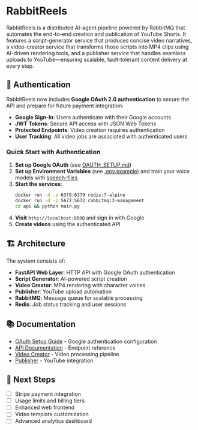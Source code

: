 # RabbitReels

RabbitReels is a distributed AI-agent pipeline powered by RabbitMQ that automates the end-to-end creation and publication of YouTube Shorts. It features a script-generator service that produces concise video narratives, a video-creator service that transforms those scripts into MP4 clips using AI-driven rendering tools, and a publisher service that handles seamless uploads to YouTube—ensuring scalable, fault-tolerant content delivery at every step.

## 🔐 Authentication

RabbitReels now includes **Google OAuth 2.0 authentication** to secure the API and prepare for future payment integration:

- **Google Sign-In**: Users authenticate with their Google accounts
- **JWT Tokens**: Secure API access with JSON Web Tokens
- **Protected Endpoints**: Video creation requires authentication
- **User Tracking**: All video jobs are associated with authenticated users

### Quick Start with Authentication

1. **Set up Google OAuth** (see [OAUTH_SETUP.md](./OAUTH_SETUP.md))
2. **Set up Environment Variables** (see [.env.example](./.env.example)) and train your voice models with [speech-files](speech-files)
3. **Start the services**:
   ```bash
   docker run -d -p 6379:6379 redis:7-alpine
   docker run -d -p 5672:5672 rabbitmq:3-management
   cd api && python main.py
   ```
4. **Visit** `http://localhost:8080` and sign in with Google
5. **Create videos** using the authenticated API

## 🏗️ Architecture

The system consists of:

- **FastAPI Web Layer**: HTTP API with Google OAuth authentication
- **Script Generator**: AI-powered script creation
- **Video Creator**: MP4 rendering with character voices
- **Publisher**: YouTube upload automation
- **RabbitMQ**: Message queue for scalable processing
- **Redis**: Job status tracking and user sessions

## 📚 Documentation

- [OAuth Setup Guide](./OAUTH_SETUP.md) - Google authentication configuration
- [API Documentation](./api/README.md) - Endpoint reference
- [Video Creator](./video-creator/README.md) - Video processing pipeline
- [Publisher](./publisher/README.md) - YouTube integration

## 🚀 Next Steps

- [ ] Stripe payment integration
- [ ] Usage limits and billing tiers  
- [ ] Enhanced web frontend
- [ ] Video template customization
- [ ] Advanced analytics dashboard    